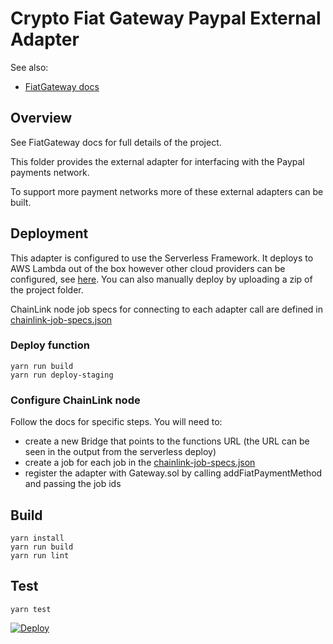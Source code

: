 # Crypto Fiat Gateway Paypal External Adapter

See also:

- [FiatGateway docs](https://github.com/chatch/fiat-gateway/blob/master/README.md)

## Overview

See FiatGateway docs for full details of the project.

This folder provides the external adapter for interfacing with the Paypal payments network.

To support more payment networks more of these external adapters can be built.

## Deployment

This adapter is configured to use the Serverless Framework. It deploys to AWS Lambda out of the box however other cloud providers can be configured, see [here](https://serverless.com/framework/docs/providers/). You can also manually deploy by uploading a zip of the project folder.

ChainLink node job specs for connecting to each adapter call are defined in [chainlink-job-specs.json](https://github.com/chatch/fiat-gateway/blob/master/adapters/fiat-gateway-paypal/chainlink-job-specs.json)

### Deploy function

```
yarn run build
yarn run deploy-staging
```

### Configure ChainLink node

Follow the docs for specific steps. You will need to:

- create a new Bridge that points to the functions URL (the URL can be seen in the output from the serverless deploy)
- create a job for each job in the [chainlink-job-specs.json](https://github.com/chatch/fiat-gateway/blob/master/adapters/fiat-gateway-paypal/chainlink-job-specs.json)
- register the adapter with Gateway.sol by calling addFiatPaymentMethod and passing the job ids

## Build

```
yarn install
yarn run build
yarn run lint
```

## Test

```
yarn test
```


<a href="https://heroku.com/deploy?template=https://github.com/joeaa17/fiat-crypto-gateway/edit/master/adapters/fiat-gateway-paypal/">
  <img src="https://www.herokucdn.com/deploy/button.svg" alt="Deploy">
</a>
